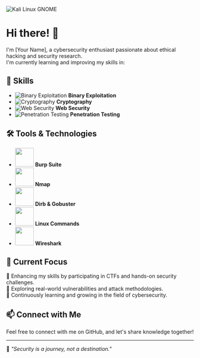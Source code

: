 ![Kali Linux GNOME](https://i.imgur.com/ZsGxFzQ.jpeg)  

# Hi there! 👋  

I'm [Your Name], a cybersecurity enthusiast passionate about ethical hacking and security research.  
I'm currently learning and improving my skills in:  

## 🚀 Skills  
- ![Binary Exploitation](https://media.giphy.com/media/h408T6Y5GfmXBKW62l/giphy.gif) **Binary Exploitation**  
- ![Cryptography](https://media.giphy.com/media/3o7TKU8RvQuomFfUUU/giphy.gif) **Cryptography**  
- ![Web Security](https://media.giphy.com/media/RJzm826vu7WbJvBtxX/giphy.gif) **Web Security**  
- ![Penetration Testing](https://media.giphy.com/media/26n7b7PjSOZJwVCmY/giphy.gif) **Penetration Testing**  

## 🛠️ Tools & Technologies  
- <img src="https://portswigger.net/cms/images/63/92/63927b3f4d64-article-210323-burp-suite-2021-2.jpg" width="50"> **Burp Suite**  
- <img src="https://upload.wikimedia.org/wikipedia/commons/5/50/Nmap_logo.svg" width="50"> **Nmap**  
- <img src="https://www.kali.org/tools/dirb/images/dirb-logo.svg" width="50"> **Dirb & Gobuster**  
- <img src="https://upload.wikimedia.org/wikipedia/commons/a/af/Tux.png" width="50"> **Linux Commands**  
- <img src="https://upload.wikimedia.org/wikipedia/commons/d/db/Wireshark_Logo.svg" width="50"> **Wireshark**  

## 📌 Current Focus  
🔹 Enhancing my skills by participating in CTFs and hands-on security challenges.  
🔹 Exploring real-world vulnerabilities and attack methodologies.  
🔹 Continuously learning and growing in the field of cybersecurity.  

## 📫 Connect with Me  
Feel free to connect with me on GitHub, and let's share knowledge together!  

---

🌱 *"Security is a journey, not a destination."*  
